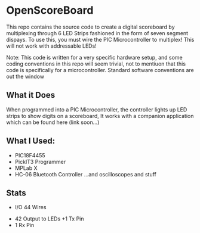 # OpenScoreBoard
This repo contains the source code to create a digital scoreboard by multiplexing through 6 LED Strips fashioned in the form of seven segment dispays. To use this, you must wire the PIC Microcontroller to multiplex! This will not work with addressable LEDs!

Note: This code is written for a very specific hardware setup, and some coding conventions in this repo will seem trivial, not to mentiuon that this code is specifically for a microcontroller. Standard software conventions are out the window

## What it Does
When programmed into a PIC Microcontroller, the controller lights up LED strips to show digits on a scoreboard, It works with a companion application which can be found here (link soon...)


## What I Used:
* PIC18F4455
* PickIT3 Programmer
* MPLab X
* HC-06 Bluetooth Controller
...and oscilloscopes and stuff

## Stats
* I/O 44 Wires
+ 42 Output to LEDs
+1 Tx Pin
+ 1 Rx Pin
